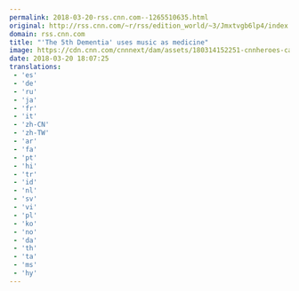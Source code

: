 ```yaml
---
permalink: 2018-03-20-rss.cnn.com--1265510635.html
original: http://rss.cnn.com/~r/rss/edition_world/~3/Jmxtvgb6lp4/index.html
domain: rss.cnn.com
title: "'The 5th Dementia' uses music as medicine"
image: https://cdn.cnn.com/cnnnext/dam/assets/180314152251-cnnheroes-carol-rosenstein-with-husband-super-tease.jpg
date: 2018-03-20 18:07:25
translations: 
 - 'es'
 - 'de'
 - 'ru'
 - 'ja'
 - 'fr'
 - 'it'
 - 'zh-CN'
 - 'zh-TW'
 - 'ar'
 - 'fa'
 - 'pt'
 - 'hi'
 - 'tr'
 - 'id'
 - 'nl'
 - 'sv'
 - 'vi'
 - 'pl'
 - 'ko'
 - 'no'
 - 'da'
 - 'th'
 - 'ta'
 - 'ms'
 - 'hy'
---
```


